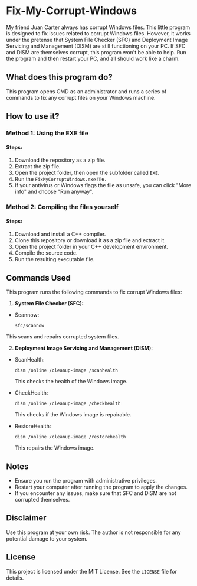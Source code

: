 # Fix-My-Corrupt-Windows

My friend Juan Carter always has corrupt Windows files. This little program is designed to fix issues related to corrupt Windows files. 
However, it works under the pretense that System File Checker (SFC) and Deployment Image Servicing and Management (DISM) are still functioning on your PC. 
If SFC and DISM are themselves corrupt, this program won't be able to help. Run the program and then restart your PC, and all should work like a charm.

## What does this program do?

This program opens CMD as an administrator and runs a series of commands to fix any corrupt files on your Windows machine.

## How to use it?

### Method 1: Using the EXE file

#### Steps:

1. Download the repository as a zip file.
2. Extract the zip file.
3. Open the project folder, then open the subfolder called `EXE`.
4. Run the `FixMyCorruptWindows.exe` file.
5. If your antivirus or Windows flags the file as unsafe, you can click "More info" and choose "Run anyway".

### Method 2: Compiling the files yourself

#### Steps:

1. Download and install a C++ compiler.
2. Clone this repository or download it as a zip file and extract it.
3. Open the project folder in your C++ development environment.
4. Compile the source code.
5. Run the resulting executable file.

## Commands Used

This program runs the following commands to fix corrupt Windows files:

1. **System File Checker (SFC):**
- Scannow:
  ```
  sfc/scannow
  ```
This scans and repairs corrupted system files.

2. **Deployment Image Servicing and Management (DISM):**
- ScanHealth:
  ```
  dism /online /cleanup-image /scanhealth
  ```
  This checks the health of the Windows image.

- CheckHealth:
  ```
  dism /online /cleanup-image /checkhealth
  ```
  This checks if the Windows image is repairable.

- RestoreHealth:
  ```
  dism /online /cleanup-image /restorehealth
  ```
  This repairs the Windows image.

## Notes

- Ensure you run the program with administrative privileges.
- Restart your computer after running the program to apply the changes.
- If you encounter any issues, make sure that SFC and DISM are not corrupted themselves.

## Disclaimer

Use this program at your own risk. The author is not responsible for any potential damage to your system.

## License

This project is licensed under the MIT License. See the `LICENSE` file for details.
